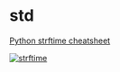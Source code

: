 # std

[Python strftime cheatsheet](https://strftime.org/)

[![strftime]][strftime]

[strftime]: /assets/images/python/std/strftime.png
